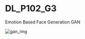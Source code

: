 # DL_P102_G3
Emotion Based Face Generation GAN


![gan_img](https://user-images.githubusercontent.com/48926447/122636581-56ac7700-d0ea-11eb-8d13-e248b4b59222.png)

